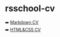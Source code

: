 # rsschool-cv
➡️ [Markdown CV](https://alexbrestby.github.io/rsschool-cv/cv)\
➡️ [HTML&CSS CV](https://alexbrestby.github.io/rsschool-cv/)
